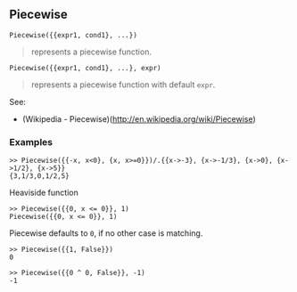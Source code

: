 ## Piecewise

```  
Piecewise({{expr1, cond1}, ...})
```   
> represents a piecewise function. 

```  
Piecewise({{expr1, cond1}, ...}, expr)
```   
> represents a piecewise function with default `expr`.

See:  
* (Wikipedia - Piecewise)(http://en.wikipedia.org/wiki/Piecewise)

### Examples

```   
>> Piecewise({{-x, x<0}, {x, x>=0}})/.{{x->-3}, {x->-1/3}, {x->0}, {x->1/2}, {x->5}}
{3,1/3,0,1/2,5}
```  

Heaviside function
```
>> Piecewise({{0, x <= 0}}, 1)    
Piecewise({{0, x <= 0}}, 1)         
```

Piecewise defaults to `0`, if no other case is matching.    
```
>> Piecewise({{1, False}})    
0    
 	
>> Piecewise({{0 ^ 0, False}}, -1)    
-1    
```